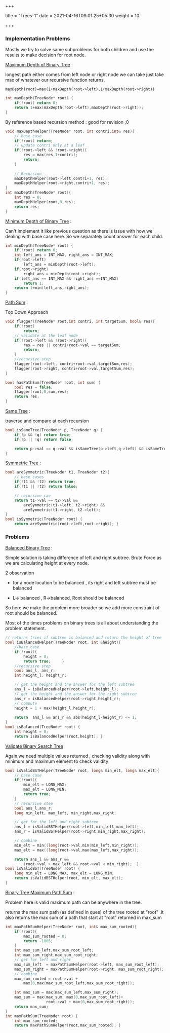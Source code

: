 +++

title = "Trees-1"
date = 2021-04-16T09:01:25+05:30
weight = 10

+++



### Implementation Problems

Mostly we try to solve same subproblems for both children and use the results to make decision for root node.

[Maximum Depth of Binary Tree](https://leetcode.com/problems/maximum-depth-of-binary-tree/) :

longest path either comes from left node or right node we can take just take max of whatever our recursive function returns.

`maxDepth(root)=max(1+maxDepth(root->left),1+maxDepth(root->right))`

````c++
int maxDepth(TreeNode* root) {
	if(!root) return 0;
    return 1+max(maxDepth(root->left),maxDepth(root->right));
}
````

By reference based recursion method : good for revision ;0

````c++
void maxDepthHelper(TreeNode* root, int contri,int& res){
    // base case 
    if(!root) return;
    // update contri only at a leaf
    if(!root->left && !root->right){
        res = max(res,1+contri);
        return;
    }
     
    // Recursion
    maxDepthHelper(root->left,contri+1, res);
    maxDepthHelper(root->right,contri+1, res);
}
int maxDepth(TreeNode* root){
    int res = 0;
    maxDepthHelper(root,0,res);
    return res;
}
````

[Minimum Depth of Binary Tree](https://leetcode.com/problems/minimum-depth-of-binary-tree/) : 

Can't implement it like previous question as there is issue with how we dealing with base case here. So we separately count answer for each child.

````c++
int minDepth(TreeNode* root) {
    if(!root) return 0; 
    int left_ans = INT_MAX, right_ans = INT_MAX;
    if(root->left)
        left_ans = minDepth(root->left);
    if(root->right)
        right_ans = minDepth(root->right);
    if(left_ans == INT_MAX && right_ans ==INT_MAX)
        return 1;
    return 1+min(left_ans,right_ans);
} 
````

[Path Sum](https://leetcode.com/problems/path-sum/) :

Top Down Approach

````c++
void flagger(TreeNode* root,int contri, int targetSum, bool& res){
    if(!root)
        return;
    // validate at the leaf node
    if(!root->left && !root->right){
        res = res || contri+root->val == targetSum;
        return;
    }
    //recursive step
    flagger(root->left, contri+root->val,targetSum,res);
    flagger(root->right, contri+root->val,targetSum,res);
}

bool hasPathSum(TreeNode* root, int sum) {
    bool res = false;
    flagger(root,0,sum,res);
    return res;
}
````



[Same Tree](https://leetcode.com/problems/same-tree/) : 

traverse and compare at each recursion

````c++
bool isSameTree(TreeNode* p, TreeNode* q) {
    if(!p && !q) return true;
    if(!p || !q) return false;

    return p->val == q->val && isSameTree(p->left,q->left) && isSameTree(p->right,q->right);
}
````

[Symmetric Tree](https://leetcode.com/problems/symmetric-tree/) : 

````c++
bool areSymmetric(TreeNode* t1, TreeNode* t2){
    // base cases
    if(!t1 && !t2) return true;
    if(!t1 || !t2) return false;

    // recursive cae
    return t1->val == t2->val &&
        areSymmetric(t1->left, t2->right) &&
        areSymmetric(t1->right, t2->left);
}
bool isSymmetric(TreeNode* root) {
    return areSymmetric(root->left,root->right); }
````



### Problems

[Balanced Binary Tree](https://leetcode.com/problems/balanced-binary-tree/) : 

Simple solution is taking difference of left and right subtree. Brute Force as we are calculating height at every node.

2 observation

- for a node location to be balanced , its right and left subtree must be balanced

- L-> balanced , R->balanced, Root should be balanced

So here we make the problem more broader so we add more constraint of root should be balanced.

Most of the times problems on binary trees is all about understanding the problem statement.

````c++
// returns tries if subtree is balanced and return the height of tree
bool isBalancedHelper(TreeNode* root, int &height){
    //base case
    if(!root){
        height = 0;
        return true;     }
    //recursive step
    bool ans_l, ans_r;
    int height_l, height_r;

    // get the height and the answer for the left subtree
    ans_l = isBalancedHelper(root->left,height_l);
    // get the height and the answer for the right subtree
    ans_r = isBalancedHelper(root->right,height_r);
    // compute
    height = 1 + max(height_l,height_r);
    
    return  ans_l && ans_r && abs(height_l-height_r) <= 1;
}
bool isBalanced(TreeNode* root) {
    int height = 0;
    return isBalancedHelper(root,height); }
````



[Validate Binary Search Tree](https://leetcode.com/problems/validate-binary-search-tree/) 

Again we need multiple values returned , checking validity along with minimum and maximum element to check validity

````c++
bool isValidBSTHelper(TreeNode* root, long& min_elt, long& max_elt){
    // base case
    if(!root){
        min_elt = LONG_MAX;
        max_elt = LONG_MIN;
        return true;
    }
    // recursive step
    bool ans_l,ans_r;
    long min_left, max_left, min_right,max_right;

    // get for the left and right subtree
    ans_l = isValidBSTHelper(root->left,min_left,max_left);
    ans_r = isValidBSTHelper(root->right,min_right,max_right);

    // combine
    min_elt = min((long)root->val,min(min_left,min_right));
    max_elt = max((long)root->val,max(max_left,max_right));

    return ans_l && ans_r &&
        (root->val > max_left && root->val < min_right);  }
bool isValidBST(TreeNode* root) {
    long min_elt = LONG_MAX, max_elt = LONG_MIN;
    return isValidBSTHelper(root, min_elt, max_elt);
}
````

[Binary Tree Maximum Path Sum](https://leetcode.com/problems/binary-tree-maximum-path-sum/) : 

Problem here is valid maximum path can be anywhere in the tree.

returns the max sum path (as defined in ques) of the tree rooted at "root" .It also returns the max sum of a path that start at "root" returned in max_sum

````c++
int maxPathSumHelper(TreeNode* root, int& max_sum_rooted){
    if(!root){
        max_sum_rooted = 0;
        return -1005;
    }
    int max_sum_left,max_sum_root_left;
    int max_sum_right,max_sum_root_right;
    // get for left and right
    max_sum_left  = maxPathSumHelper(root->left, max_sum_root_left);
    max_sum_right = maxPathSumHelper(root->right, max_sum_root_right);
    // combine
    max_sum_rooted = root->val + 
        max(0,max(max_sum_root_left,max_sum_root_right));

    int max_sum = max(max_sum_left,max_sum_right);
    max_sum = max(max_sum, max(0,max_sum_root_left)+ 
                  root->val + max(0,max_sum_root_right));
    return max_sum;
}
int maxPathSum(TreeNode* root) {
    int max_sum_rooted;
    return maxPathSumHelper(root,max_sum_rooted); }
````

